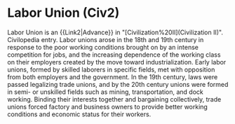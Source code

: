 # Labor Union (Civ2)

 Labor Union is an {{Link2|Advance}} in "[Civilization%20II](Civilization II)".
Civilopedia entry.
Labor unions arose in the 18th and 19th century in response to the poor working conditions brought on by an intense competition for jobs, and the increasing dependence of the working class on their employers created by the move toward industrialization. Early labor unions, formed by skilled laborers in specific fields, met with opposition from both employers and the government. In the 19th century, laws were passed legalizing trade unions, and by the 20th century unions were formed in semi- or unskilled fields such as mining, transportation, and dock working. Binding their interests together and bargaining collectively, trade unions forced factory and business owners to provide better working conditions and economic status for their workers.